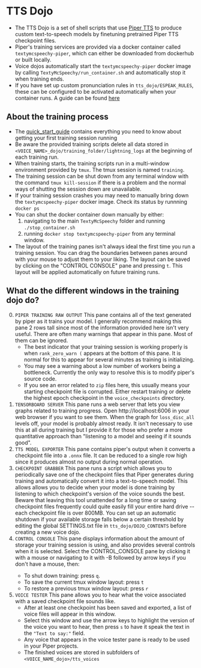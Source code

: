 # TTS Dojo

- The TTS Dojo is a set of shell scripts that use [Piper TTS](https://github.com/rhasspy/piper) to produce custom text-to-speech models by finetuning pretrained Piper TTS checkpoint files.
- Piper's training services are provided via a docker container called `textymcspeechy-piper`, which can either be downloaded from dockerhub or built locally.
- Voice dojos automatically start the `textymcspeechy-piper` docker image by calling `TextyMcSpeechy/run_container.sh` and automatically stop it when training ends.
- If you have set up custom pronunciation rules in `tts_dojo/ESPEAK_RULES`, these can be configured to be activated automatically when your container runs.  A guide can be found [here](tts_dojo/ESPEAK_RULES/README_custom_pronunciation.md)
 

## About the training process
- The [quick_start_guide](https://github.com/domesticatedviking/TextyMcSpeechy/blob/docker-dev/quick_start_guide.md) contains everything you need to know about getting your first training session running
- Be aware the provided training scripts delete all data stored in  `<VOICE_NAME>_dojo/training_folder/lightning_logs` at the beginning of each training run.
- When training starts, the training scripts run in a multi-window environment provided by `tmux`.  The tmux session is named `training`.
- The training session can be shut down from any terminal window with the command `tmux kill-session` if there is a problem and the normal ways of shutting the session down are unavailable.
- If your training session crashes you may need to manually bring down the `textymcspeechy-piper` docker image.  Check its status by runnning `docker ps` 
- You can shut the docker container down manually by either:
   1. navigating to the main `TextyMcSpeechy` folder and running `./stop_container.sh`
   2. running `docker stop textymcspeechy-piper` from any terminal window.
- The layout of the training panes isn't always ideal the first time you run a training session. You can drag the boundaries between panes around with your mouse to adjust them to your liking.  The layout can be saved by clicking on the "CONTROL CONSOLE" pane and pressing `t`.  This layout will be applied automatically on future training runs.
 

## What do the different windows in the training dojo do?
0. `PIPER TRAINING RAW OUTPUT`  This pane contains all of the text generated by piper as it trains your model.   I generally recommend making this pane 2 rows tall since most of the information provided here isn't very useful.  There are often many warnings that appear in this pane.   Most of them can be ignored.
   - The best indicator that your training session is working properly is when  `rank_zero_warn (` appears at the bottom of this pane. It is normal for this to appear for several minutes as training is initializing.   
   - You may see a warning about a low number of workers being a bottleneck.  Currently the only way to resolve this is to modify piper's source code.
   - If you see an error related to `zip` files here, this usually means your starting checkpoint file is corrupted.   Either restart training or delete the highest epoch checkpoint in the `voice_checkpoints` directory.  
1. `TENSORBOARD SERVER`  This pane runs a web server that lets you view graphs related to training progress.  Open http://localhost:6006 in your web browser if you want to see them.  When the graph for `loss_disc_all` levels off, your model is probably almost ready.  It isn't necessary to use this at all during training but I provide it for those who prefer a more quantitative approach than "listening to a model and seeing if it sounds good".
2. `TTS MODEL EXPORTER` This pane contains piper's output when it converts a checkpoint file into a `.onnx` file.  It can be reduced to a single row high since it produces almost no output during normal operation.
3. `CHECKPOINT GRABBER` This pane runs a script which allows you to periodically save one of the checkpoint files that Piper generates during training and automatically convert it into a text-to-speech model.  This allows allows you to decide when your model is done training by listening to which checkpoint's version of the voice sounds the best.   Beware that leaving this tool unattended for a long time or saving checkpoint files frequently could quite easily fill your entire hard drive -- each checkpoint file is over 800MB.  You can set up an automatic shutdown if your available storage falls below a certain threshold by editing the global SETTINGS.txt file in `tts_dojo/DOJO_CONTENTS` before creating a new voice dojo.
4. `CONTROL CONSOLE` This pane displays information about the amount of storage your training session is using, and also provides several controls when it is selected. Select the CONTROL_CONSOLE pane by clicking it with a mouse or navigating to it with <CTRL>-B followed by arrow keys if you don't have a mouse, then:
    -  To shut down training: press `q`.
    -  To save the current tmux window layout: press `t`
    -  To restore a previous tmux window layout: press `r`
5. `VOICE TESTER` This pane allows you to hear what the voice associated with a saved checkpoint file sounds like.
   -  After at least one checkpoint has been saved and exported, a list of voice files will appear in this window.
   -  Select this window and use the arrow keys to highlight the version of the voice you want to hear, then press `s` to have it speak the text in the `"Text to say:"` field.
   -  Any voice that appears in the voice tester pane is ready to be used in your Piper projects.
   -  The finished voices are stored in  subfolders of `<VOICE_NAME_dojo>/tts_voices`






